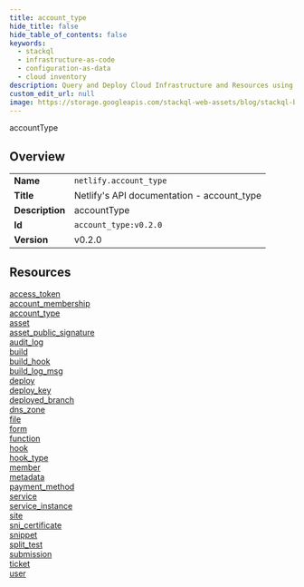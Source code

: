 ```yaml
---
title: account_type
hide_title: false
hide_table_of_contents: false
keywords:
  - stackql
  - infrastructure-as-code
  - configuration-as-data
  - cloud inventory
description: Query and Deploy Cloud Infrastructure and Resources using SQL
custom_edit_url: null
image: https://storage.googleapis.com/stackql-web-assets/blog/stackql-blog-post-featured-image.png
---
```

accountType  
    

## Overview
<table><tbody>
<tr><td><b>Name</b></td><td><code>netlify.account_type</code></td></tr>
<tr><td><b>Title</b></td><td>Netlify's API documentation - account_type</td></tr>
<tr><td><b>Description</b></td><td>accountType</td></tr>
<tr><td><b>Id</b></td><td><code>account_type:v0.2.0</code></td></tr>
<tr><td><b>Version</b></td><td>v0.2.0</td></tr>
</tbody></table>

## Resources
<div class="row">
<div class="providerDocColumn">
<a href="/docs/providers/netlify/account_type/access_token">access_token</a><br />
<a href="/docs/providers/netlify/account_type/account_membership">account_membership</a><br />
<a href="/docs/providers/netlify/account_type/account_type">account_type</a><br />
<a href="/docs/providers/netlify/account_type/asset">asset</a><br />
<a href="/docs/providers/netlify/account_type/asset_public_signature">asset_public_signature</a><br />
<a href="/docs/providers/netlify/account_type/audit_log">audit_log</a><br />
<a href="/docs/providers/netlify/account_type/build">build</a><br />
<a href="/docs/providers/netlify/account_type/build_hook">build_hook</a><br />
<a href="/docs/providers/netlify/account_type/build_log_msg">build_log_msg</a><br />
<a href="/docs/providers/netlify/account_type/deploy">deploy</a><br />
<a href="/docs/providers/netlify/account_type/deploy_key">deploy_key</a><br />
<a href="/docs/providers/netlify/account_type/deployed_branch">deployed_branch</a><br />
<a href="/docs/providers/netlify/account_type/dns_zone">dns_zone</a><br />
<a href="/docs/providers/netlify/account_type/file">file</a><br />
<a href="/docs/providers/netlify/account_type/form">form</a><br />
</div>
<div class="providerDocColumn">
<a href="/docs/providers/netlify/account_type/function">function</a><br />
<a href="/docs/providers/netlify/account_type/hook">hook</a><br />
<a href="/docs/providers/netlify/account_type/hook_type">hook_type</a><br />
<a href="/docs/providers/netlify/account_type/member">member</a><br />
<a href="/docs/providers/netlify/account_type/metadata">metadata</a><br />
<a href="/docs/providers/netlify/account_type/payment_method">payment_method</a><br />
<a href="/docs/providers/netlify/account_type/service">service</a><br />
<a href="/docs/providers/netlify/account_type/service_instance">service_instance</a><br />
<a href="/docs/providers/netlify/account_type/site">site</a><br />
<a href="/docs/providers/netlify/account_type/sni_certificate">sni_certificate</a><br />
<a href="/docs/providers/netlify/account_type/snippet">snippet</a><br />
<a href="/docs/providers/netlify/account_type/split_test">split_test</a><br />
<a href="/docs/providers/netlify/account_type/submission">submission</a><br />
<a href="/docs/providers/netlify/account_type/ticket">ticket</a><br />
<a href="/docs/providers/netlify/account_type/user">user</a><br />
</div>
</div>
